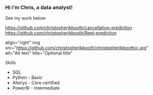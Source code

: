 ### Hi i'm Chris, a data analyst! 

See my work below:

 https://github.com/christopherjkbooth/cancellation-prediction \
 https://github.com/christopherjkbooth/Rent-prediction

align="right" img src="https://github.com/christopherjkbooth/christopherjkbooth/c.jpg" alt="Alt text" title="Optional title"



Skills
- SQL
- Python - Basic
- Alteryx - Core certified
- PowerBI - Intermediate
















<!--
**christopherjkbooth/christopherjkbooth** is a ✨ _special_ ✨ repository because its `README.md` (this file) appears on your GitHub profile.
-->
